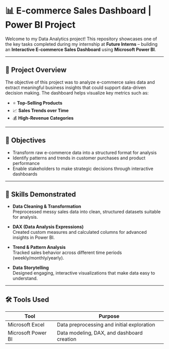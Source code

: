 # 📊 E-commerce Sales Dashboard | Power BI Project

Welcome to my Data Analytics project! This repository showcases one of the key tasks completed during my internship at **Future Interns** – building an **Interactive E-commerce Sales Dashboard** using **Microsoft Power BI**.

---

## 📝 Project Overview

The objective of this project was to analyze e-commerce sales data and extract meaningful business insights that could support data-driven decision making. The dashboard helps visualize key metrics such as:

- ⭐️ **Top-Selling Products**
- 📈 **Sales Trends over Time**
- 💰 **High-Revenue Categories**

---

## 🎯 Objectives

- Transform raw e-commerce data into a structured format for analysis
- Identify patterns and trends in customer purchases and product performance
- Enable stakeholders to make strategic decisions through interactive dashboards

---

## 🧠 Skills Demonstrated

- **Data Cleaning & Transformation**  
  Preprocessed messy sales data into clean, structured datasets suitable for analysis.

- **DAX (Data Analysis Expressions)**  
  Created custom measures and calculated columns for advanced insights in Power BI.

- **Trend & Pattern Analysis**  
  Tracked sales behavior across different time periods (weekly/monthly/yearly).

- **Data Storytelling**  
  Designed engaging, interactive visualizations that make data easy to understand.

---

## 🛠 Tools Used

| Tool               | Purpose                                      |
|--------------------|----------------------------------------------|
| Microsoft Excel     | Data preprocessing and initial exploration  |
| Microsoft Power BI  | Data modeling, DAX, and dashboard creation  |


